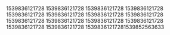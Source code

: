 1539836121728
1539836121728
1539836121728
1539836121728
1539836121728
1539836121728
1539836121728
1539836121728
1539836121728
1539836121728
1539836121728
1539836121728
1539836121728
1539836121728
15398361217281539852563633